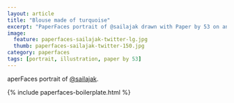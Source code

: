 ```yaml
---
layout: article
title: "Blouse made of turquoise"
excerpt: "PaperFaces portrait of @sailajak drawn with Paper by 53 on an iPad."
image: 
  feature: paperfaces-sailajak-twitter-lg.jpg
  thumb: paperfaces-sailajak-twitter-150.jpg
category: paperfaces
tags: [portrait, illustration, paper by 53]
---
```


aperFaces portrait of [@sailajak](http://twitter.com/sailajak).

{% include paperfaces-boilerplate.html %}